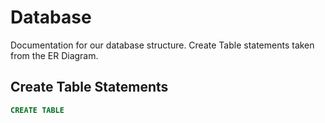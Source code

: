 # Database
Documentation for our database structure. Create Table statements taken from the ER Diagram.

## Create Table Statements
```sql
CREATE TABLE
```